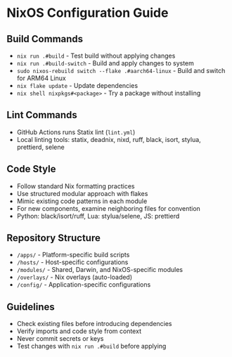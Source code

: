 # NixOS Configuration Guide

## Build Commands
- `nix run .#build` - Test build without applying changes
- `nix run .#build-switch` - Build and apply changes to system
- `sudo nixos-rebuild switch --flake .#aarch64-linux` - Build and switch for ARM64 Linux
- `nix flake update` - Update dependencies
- `nix shell nixpkgs#<package>` - Try a package without installing

## Lint Commands
- GitHub Actions runs Statix lint (`lint.yml`)
- Local linting tools: statix, deadnix, nixd, ruff, black, isort, stylua, prettierd, selene

## Code Style
- Follow standard Nix formatting practices
- Use structured modular approach with flakes
- Mimic existing code patterns in each module
- For new components, examine neighboring files for convention
- Python: black/isort/ruff, Lua: stylua/selene, JS: prettierd

## Repository Structure
- `/apps/` - Platform-specific build scripts
- `/hosts/` - Host-specific configurations
- `/modules/` - Shared, Darwin, and NixOS-specific modules
- `/overlays/` - Nix overlays (auto-loaded)
- `/config/` - Application-specific configurations

## Guidelines
- Check existing files before introducing dependencies
- Verify imports and code style from context
- Never commit secrets or keys
- Test changes with `nix run .#build` before applying